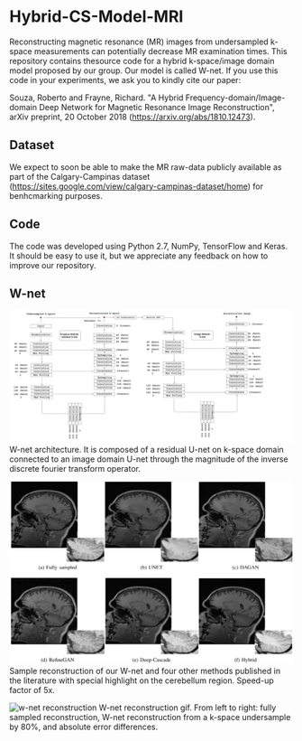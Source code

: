 # Hybrid-CS-Model-MRI

Reconstructing magnetic resonance (MR) images from undersampled k-space measurements can potentially decrease MR examination times. This repository contains thesource code for a hybrid k-space/image domain model proposed by our group. Our model is called W-net. If you use this code in your experiments, we ask you to kindly cite our paper:

Souza, Roberto and Frayne, Richard. "A Hybrid Frequency-domain/Image-domain Deep Network for Magnetic Resonance Image Reconstruction", arXiv preprint, 20 October 2018 (https://arxiv.org/abs/1810.12473). 

## Dataset

We expect to soon be able to make the MR raw-data publicly available as part of the Calgary-Campinas dataset (https://sites.google.com/view/calgary-campinas-dataset/home) for benhcmarking purposes.


## Code
The code was developed using Python 2.7, NumPy, TensorFlow and Keras. It should be easy to use it, but we appreciate any feedback on how to improve our repository.


## W-net
![w-net architecture](./Figs/w-net.png?raw=True)
W-net architecture. It is composed of a residual U-net on k-space domain connected to an image domain U-net through the magnitude of the inverse discrete fourier transform operator.

![Sample Reconstruction](./Figs/sample_rec.png?raw=True)
Sample reconstruction of our W-net and four other methods published in the literature with special highlight on the cerebellum region. Speed-up factor of 5x.

![w-net reconstruction](./Figs/hybrid_5x.gif?raw=True)
W-net reconstruction gif. From left to right: fully sampled reconstruction, W-net reconstruction from a k-space undersample by 80%, and absolute error differences.


